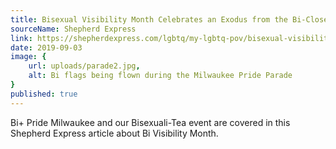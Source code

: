 ```yaml
---
title: Bisexual Visibility Month Celebrates an Exodus from the Bi-Closet
sourceName: Shepherd Express
link: https://shepherdexpress.com/lgbtq/my-lgbtq-pov/bisexual-visibility-month-celebrates-an-exodus-from-the-bi-c/
date: 2019-09-03
image: {
    url: uploads/parade2.jpg,
    alt: Bi flags being flown during the Milwaukee Pride Parade
}
published: true
---
```


Bi+ Pride Milwaukee and our Bisexuali-Tea event are covered in this Shepherd Express article about Bi Visibility Month.